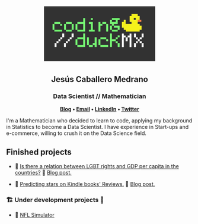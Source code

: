 <h1 align="center">
	<img
		width="300"
		alt="coding duck MX"
		src="https://raw.githubusercontent.com/CodingDuckmx/hello-world/master/codingduckMX_logo.jpeg?sanitize=true">
</h1>

<h2 align="center">
	Jesús Caballero Medrano
</h2>

<h3 align="center">
	Data Scientist // Mathematician
</h3>

<p align="center">
	<strong>
    <a href="https://medium.com/@CodingDuckMx">Blog</a>
    •
    <a href = "mailto: jcm@ciencias.unam.mx">Email</a>
		•
		<a href="https://www.linkedin.com/in/jesus-caballero-medrano/">LinkedIn</a>
		•
		<a href="https://twitter.com/CodingDuckmx">Twitter</a>
	</strong>
</p>


I'm a Mathematician who decided to learn to code, applying my background in Statistics to become a Data Scientist.  I have experience in Start-ups and e-commerce, willing to crush it on the Data Science field. 

## Finished projects

  *  📂 <a href="https://github.com/CodingDuckmx/DS-Unit-1-Build--Correlation-between-LGBT-Rights-and-GDP">Is there a relation between LGBT rights and GDP per capita in the countries?</a> 📝 <a href="https://medium.com/@CodingDuckMx/is-there-a-relation-between-lgbt-rights-and-gdp-per-capita-in-the-countries-efba6e7dcc64"> Blog post.</a> 
  
  * 📂 <a href="https://github.com/CodingDuckmx/AmazonKindleReviews">Predicting stars on Kindle books' Reviews.</a> 📝 <a href="https://medium.com/@CodingDuckMx/predicting-kindle-books-reviews-3be74232e5d7"> Blog post.</a> 

### 🏗️ Under development projects 🚧

*  🚀 <a href="https://github.com/CodingDuckmx/NFL-simulator">NFL Simulator</a>

